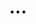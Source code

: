 ---
layout: riddle
title: ...
sha256: 3c87b703243f32f5f268a6aa1af63a8bb6e794e2fbba2a843c6d7eed9fdfaa3b
image: normal_6d51777d543b882f.png
creator: Kozaróczy Zsolt
year: 2015
---